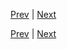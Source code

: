 [Prev](https://github.com/Ubugeeei/chibivue/blob/main/books/japanese/299_brs_effect_scope.md) | [Next](https://github.com/Ubugeeei/chibivue/blob/main/books/japanese/310_bcs_lifesycle_hooks.md)



[Prev](https://github.com/Ubugeeei/chibivue/blob/main/books/japanese/299_brs_effect_scope.md) | [Next](https://github.com/Ubugeeei/chibivue/blob/main/books/japanese/310_bcs_lifesycle_hooks.md)